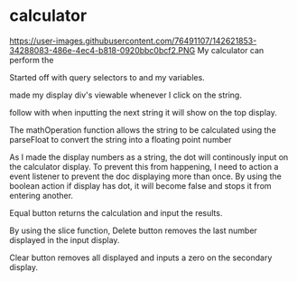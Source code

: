 # calculator
https://user-images.githubusercontent.com/76491107/142621853-34288083-486e-4ec4-b818-0920bbc0bcf2.PNG
My calculator can perform the 

Started off with query selectors to and my variables.

made my display div's viewable whenever I click on the string.

follow with when inputting the next string it will show on the top display.

The mathOperation function allows the string to be calculated using the parseFloat to convert the string into a floating point number

As I made the display numbers as a string, the dot will continously input on the calculator display. To prevent this from happening, I need to action a event listener to prevent the doc displaying more than once.
By using the boolean action if display has dot, it will become false and stops it from entering another.

Equal button returns the calculation and input the results.

By using the slice function, Delete button removes the last number displayed in the input display.

Clear button removes all displayed and inputs a zero on the secondary display.

